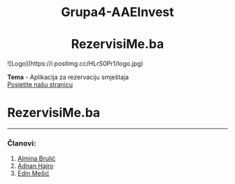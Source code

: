 <h1 align="center">Grupa4-AAEInvest</h1>
<h1 align="center">RezervisiMe.ba</h1>
![Logo](https://i.postimg.cc/HLrS0Pr1/logo.jpg) 


**Tema** - Aplikacija za rezervaciju smještaja
<br>
<a href="http://alminabrulic-001-site1.btempurl.com/">Posjetite našu stranicu</a>
# RezervisiMe.ba

------
### Članovi: 

1. [Almina Brulić](https://github.com/abrulic1)
2. [Adnan Hajro](https://github.com/ahajro2)
3. [Edin Mešić](https://github.com/emesic1)
